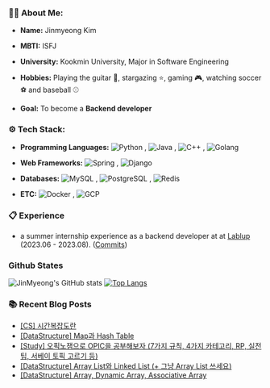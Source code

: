 ### 🧑‍💻 About Me:

- **Name:** Jinmyeong Kim

- **MBTI:** ISFJ
  
- **University:** Kookmin University, Major in Software Engineering
  
- **Hobbies:** Playing the guitar 🎸, stargazing ⭐️, gaming 🎮, watching soccer ⚽️ and baseball ⚾️
  
- **Goal:** To become a **Backend developer**

### ⚙️ Tech Stack:
- **Programming Languages:** ![Python](https://img.shields.io/badge/python-blue.svg)
, ![Java](https://img.shields.io/badge/Java-orange.svg)
, ![C++](https://img.shields.io/badge/C%2B%2B-purple.svg)
, ![Golang](https://img.shields.io/badge/Go-blue.svg)

  
- **Web Frameworks:** ![Spring](https://img.shields.io/badge/Spring-green.svg)
, ![Django](https://img.shields.io/badge/Django-blue.svg)

  
- **Databases:** ![MySQL](https://img.shields.io/badge/MySQL-blue.svg)
, ![PostgreSQL](https://img.shields.io/badge/PostgreSQL-purple.svg)
, ![Redis](https://img.shields.io/badge/Redis-red.svg)


- **ETC:** ![Docker](https://img.shields.io/badge/Docker-blue.svg)
, ![GCP](https://img.shields.io/badge/GCP-blue.svg)


### 📋 Experience
- a summer internship experience as a backend developer at at [Lablup](https://github.com/lablup) (2023.06 - 2023.08). ([Commits](https://github.com/lablup/backend.ai/commits?author=kimjinmyeong))

### Github States
![JinMyeong's GitHub stats](https://github-readme-stats.vercel.app/api?username=kimjinmyeong&show_icons=true&theme=dracula)
[![Top Langs](https://github-readme-stats.vercel.app/api/top-langs/?username=kimjinmyeong&layout=compact&hide=jupyter%20notebook,SCSS,HTML,Ruby,CSS)](https://github.com/kimjinmyeong/github-readme-stats)

### 📚 Recent Blog Posts
<!-- BLOG-POST-LIST:START -->
- [[CS] 시간복잡도란](https://bezzang2.tistory.com/166)
- [[DataStructure] Map과 Hash Table](https://bezzang2.tistory.com/165)
- [[Study] 오픽노잼으로 OPIC을 공부해보자 &lpar;7가지 규칙, 4가지 카테고리, RP, 실전 팁, 서베이 토픽 고르기 등&rpar;](https://bezzang2.tistory.com/164)
- [[DataStructure] Array List와 Linked List &lpar;+ 그냥 Array List 쓰세요&rpar;](https://bezzang2.tistory.com/163)
- [[DataStructure] Array, Dynamic Array, Associative Array](https://bezzang2.tistory.com/162)
<!-- BLOG-POST-LIST:END -->
